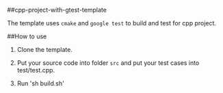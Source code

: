 ##cpp-project-with-gtest-template

The template uses `cmake` and `google test` to build and test for cpp project.

##How to use

1. Clone the template.

2. Put your source code into folder `src` and put your test cases into test/test.cpp.

3. Run 'sh build.sh'
